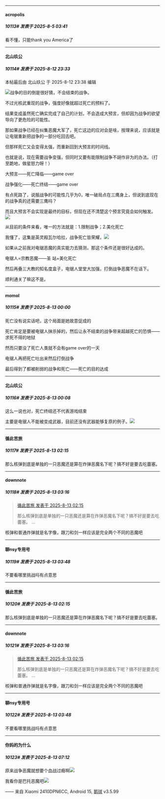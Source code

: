 ﻿
*****

####  acropolis  
##### 10113#       发表于 2025-8-5 03:41

看不懂，只能thank you America了

*****

####  北山玖公  
##### 10114#       发表于 2025-8-12 23:33

 本帖最后由 北山玖公 于 2025-8-12 23:38 编辑 

<img src="https://static.stage1st.com/image/smiley/face2017/067.png" referrerpolicy="no-referrer">战争的目的倒是很好猜，不会结束的战争。

不过光核武重现的战争，强度好像就超过死亡的预料了。

结果变成虽然死亡确实完成了自己的计划，不会造成大预言，但却因为战争的欲望导向了更危险的可能性。

那如果战争已经在纠集恶魔大军了，死亡这边的应对会是啥，按理来说，应该就是让电锯重新把战争的一部分吃回去吧。

但那样死亡又会变得太强，而重新回到大预言的时间线。

也就是说，现在需要战争变强，但同时又要有能限制战争不胡作非为的办法。（打至跪地，做星怒力呀！）

大预言——死亡降临——game over

战争强化——死亡终结——game over

有点死路了，说服战争的可能性几乎为0，唯一破局点在三鹰身上，但说到底现在的战争真的还需要三鹰吗？

而且大预言不会实现是最终的目标，但现在还不清楚这个预言究竟会如何触发。<img src="https://static.stage1st.com/image/smiley/face2017/124.png" referrerpolicy="no-referrer">

从目前的条件来看，唯一的方法就是：1.限制战争；2.美化死亡

我懂了，这集是英灵殿瓦尔哈拉，战争死亡皆荣耀，<img src="https://static.stage1st.com/image/smiley/face2017/067.png" referrerpolicy="no-referrer">

如果从之前我对电锯恶魔的真实能力去猜测，那这个条件还是很好达成的。

电锯人=宗教恶魔——圣 站+美化死亡

然后再叠三大教的知名度盒子，电锯人堂堂大加强，打倒战争恶魔不在话下。

顺利通关了嘛这不是。

*****

####  momol  
##### 10115#       发表于 2025-8-13 00:00

死亡没有说实话吧，这个局面是她故意促成的

死亡肯定是要被电锯人抹杀掉的，然后让永不结束的战争带来超越死亡的恐惧——求死不得的地狱

然而只要没了死亡人类就不会有game over的一天

电锯人再把死亡吐出来然后打倒战争

最后得到了都被削弱的战争和死亡——死亡的目的达成

*****

####  北山玖公  
##### 10116#       发表于 2025-8-13 00:08

这么一说也对，死亡终结还不代表游戏结束

主要是电锯人不能被变成武器，目前还没有武器能够复原的例子。<img src="https://static.stage1st.com/image/smiley/face2017/037.png" referrerpolicy="no-referrer">


*****

####  循此苦旅  
##### 10117#       发表于 2025-8-13 02:15

那么核弹到底是单独的一只恶魔还是算在炸弹恶魔名下呢？搞不好是要去吃蕾塞。


*****

####  downnote  
##### 10118#       发表于 2025-8-13 03:16

<blockquote><a href="httphttps://stage1st.com/2b/forum.php?mod=redirect&amp;goto=findpost&amp;pid=68257090&amp;ptid=2043244" target="_blank">循此苦旅 发表于 2025-8-13 02:15</a>

那么核弹到底是单独的一只恶魔还是算在炸弹恶魔名下呢？搞不好是要去吃蕾塞。 ...</blockquote>
核弹和普通炸弹就是名字像，跟刀和剑一样应该是完全两个不同的恶魔吧


*****

####  聊nsy专用号  
##### 10119#       发表于 2025-8-13 03:48

不要看哪里挑战吗有点意思


*****

####  循此苦旅  
##### 10120#       发表于 2025-8-13 02:15

那么核弹到底是单独的一只恶魔还是算在炸弹恶魔名下呢？搞不好是要去吃蕾塞。


*****

####  downnote  
##### 10121#       发表于 2025-8-13 03:16

<blockquote><a href="httphttps://stage1st.com/2b/forum.php?mod=redirect&amp;goto=findpost&amp;pid=68257090&amp;ptid=2043244" target="_blank">循此苦旅 发表于 2025-8-13 02:15</a>

那么核弹到底是单独的一只恶魔还是算在炸弹恶魔名下呢？搞不好是要去吃蕾塞。 ...</blockquote>
核弹和普通炸弹就是名字像，跟刀和剑一样应该是完全两个不同的恶魔吧

*****

####  聊nsy专用号  
##### 10122#       发表于 2025-8-13 03:48

不要看哪里挑战吗有点意思

*****

####  你妈的为什么  
##### 10123#       发表于 2025-8-13 07:12

原来战争恶魔就想要个血战过瘾啊<img src="https://static.stage1st.com/image/smiley/face2017/037.png" referrerpolicy="no-referrer">

我看你是巴托恶魔吧<img src="https://static.stage1st.com/image/smiley/face2017/037.png" referrerpolicy="no-referrer">

—— 来自 Xiaomi 2410DPN6CC, Android 15, [鹅球](https://www.pgyer.com/GcUxKd4w) v3.5.99

